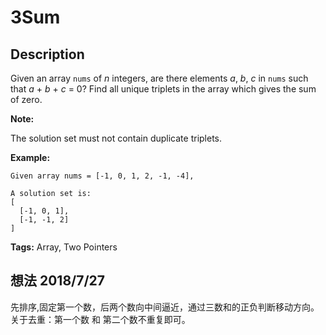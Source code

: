 # 3Sum
## Description
Given an array `nums` of *n* integers, are there elements *a*, *b*, *c* in `nums` such that *a* + *b* + *c* = 0? 
Find all unique triplets in the array which gives the sum of zero.

**Note:**

The solution set must not contain duplicate triplets.

**Example:**
```
Given array nums = [-1, 0, 1, 2, -1, -4],

A solution set is:
[
  [-1, 0, 1],
  [-1, -1, 2]
]

```

**Tags:** Array, Two Pointers

## 想法 2018/7/27

先排序,固定第一个数，后两个数向中间逼近，通过三数和的正负判断移动方向。
关于去重：第一个数 和 第二个数不重复即可。
